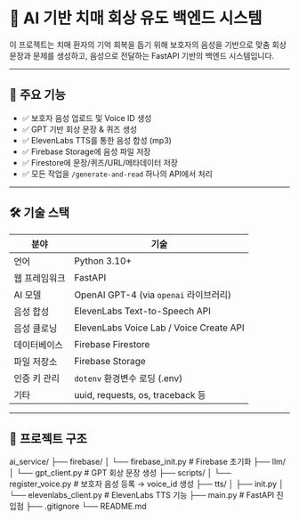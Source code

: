 # 🧠 AI 기반 치매 회상 유도 백엔드 시스템

이 프로젝트는 치매 환자의 기억 회복을 돕기 위해 보호자의 음성을 기반으로 맞춤 회상 문장과 문제를 생성하고, 음성으로 전달하는 FastAPI 기반의 백엔드 시스템입니다.

---

## 🚀 주요 기능

- ✅ 보호자 음성 업로드 및 Voice ID 생성
- ✅ GPT 기반 회상 문장 & 퀴즈 생성
- ✅ ElevenLabs TTS를 통한 음성 합성 (mp3)
- ✅ Firebase Storage에 음성 파일 저장
- ✅ Firestore에 문장/퀴즈/URL/메타데이터 저장
- ✅ 모든 작업을 `/generate-and-read` 하나의 API에서 처리

---

## 🛠️ 기술 스택

| 분야 | 기술 |
|------|------|
| 언어 | Python 3.10+ |
| 웹 프레임워크 | FastAPI |
| AI 모델 | OpenAI GPT-4 (via `openai` 라이브러리) |
| 음성 합성 | ElevenLabs Text-to-Speech API |
| 음성 클로닝 | ElevenLabs Voice Lab / Voice Create API |
| 데이터베이스 | Firebase Firestore |
| 파일 저장소 | Firebase Storage |
| 인증 키 관리 | `dotenv` 환경변수 로딩 (.env) |
| 기타 | uuid, requests, os, traceback 등 |

---

## 📁 프로젝트 구조
ai_service/
├── firebase/
│ └── firebase_init.py # Firebase 초기화
├── llm/
│ └── gpt_client.py # GPT 회상 문장 생성
├── scripts/
│ └── register_voice.py # 보호자 음성 등록 → voice_id 생성
├── tts/
│ ├── init.py
│ └── elevenlabs_client.py # ElevenLabs TTS 기능
├── main.py # FastAPI 진입점
├── .gitignore
└── README.md

